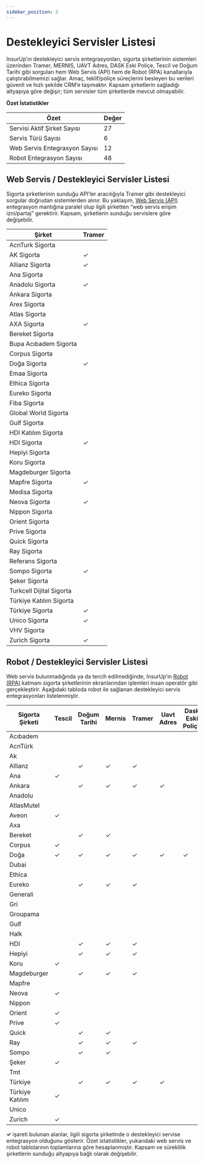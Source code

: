 ```yaml
---
sidebar_position: 3
---
```


# Destekleyici Servisler Listesi

InsurUp’ın destekleyici servis entegrasyonları, sigorta şirketlerinin sistemleri üzerinden Tramer, MERNIS, UAVT Adres, DASK Eski Poliçe, Tescil ve Doğum Tarihi gibi sorguları hem Web Servis (API) hem de Robot (RPA) kanallarıyla çalıştırabilmemizi sağlar. Amaç, teklif/poliçe süreçlerini besleyen bu verileri güvenli ve hızlı şekilde CRM’e taşımaktır. Kapsam şirketlerin sağladığı altyapıya göre değişir; tüm servisler tüm şirketlerde mevcut olmayabilir.

**Özet İstatistikler**

| Özet | Değer |
| ---- | ----- |
| Servisi Aktif Şirket Sayısı | 27 |
| Servis Türü Sayısı | 6 |
| Web Servis Entegrasyon Sayısı | 12 |
| Robot Entegrasyon Sayısı | 48 |

## Web Servis / Destekleyici Servisler Listesi
Sigorta şirketlerinin sunduğu API’ler aracılığıyla Tramer gibi destekleyici sorgular doğrudan sistemlerden alınır. Bu yaklaşım, [Web Servis (API)](./web-servis-listesi) entegrasyon mantığına paralel olup ilgili şirketten “web servis erişim izni/partaj” gerektirir. Kapsam, şirketlerin sunduğu servislere göre değişebilir.

| Şirket                   | Tramer |
| ------------------------ | ------ |
| AcnTurk Sigorta          |        |
| AK Sigorta               | ✓      |
| Allianz Sigorta          | ✓      |
| Ana Sigorta              |        |
| Anadolu Sigorta          | ✓      |
| Ankara Sigorta           |        |
| Arex Sigorta             |        |
| Atlas Sigorta            |        |
| AXA Sigorta              | ✓      |
| Bereket Sigorta          |        |
| Bupa Acıbadem Sigorta    |        |
| Corpus Sigorta           |        |
| Doğa Sigorta             | ✓      |
| Emaa Sigorta             |        |
| Ethica Sigorta           |        |
| Eureko Sigorta           |        |
| Fiba Sigorta             |        |
| Global World Sigorta     |        |
| Gulf Sigorta             |        |
| HDI Katılım Sigorta      |        |
| HDI Sigorta              | ✓      |
| Hepiyi Sigorta           |        |
| Koru Sigorta             |        |
| Magdeburger Sigorta      |        |
| Mapfre Sigorta           | ✓      |
| Medisa Sigorta           |        |
| Neova Sigorta            | ✓      |
| Nippon Sigorta           |        |
| Orient Sigorta           |        |
| Prive Sigorta            |        |
| Quick Sigorta            |        |
| Ray Sigorta              |        |
| Referans Sigorta         |        |
| Sompo Sigorta            | ✓      |
| Şeker Sigorta            |        |
| Turkcell Dijital Sigorta |        |
| Türkiye Katılım Sigorta  |        |
| Türkiye Sigorta          | ✓      |
| Unico Sigorta            | ✓      |
| VHV Sigorta              |        |
| Zurich Sigorta           | ✓      |

## Robot / Destekleyici Servisler Listesi
Web servis bulunmadığında ya da tercih edilmediğinde, InsurUp’ın [Robot (RPA)](./robot-urun-listesi) katmanı sigorta şirketlerinin ekranlarından işlemleri insan operatör gibi gerçekleştirir. Aşağıdaki tabloda robot ile sağlanan destekleyici servis entegrasyonları listelenmiştir.

| Sigorta Şirketi | Tescil | Doğum Tarihi | Mernis | Tramer | Uavt Adres | Dask Eski Poliçe |
| --------------- | ------ | ------------ | ------ | ------ | ---------- | ---------------- |
| Acıbadem        |        |              |        |        |            |                  |
| AcnTürk         |        |              |        |        |            |                  |
| Ak              |        |              |        |        |            |                  |
| Allianz         |        | ✓            | ✓      | ✓      |            |                  |
| Ana             | ✓      |              |        |        |            |                  |
| Ankara          |        | ✓            | ✓      | ✓      | ✓          |                  |
| Anadolu         |        |              |        |        |            |                  |
| AtlasMutel      |        |              |        |        |            |                  |
| Aveon           | ✓      |              |        |        |            |                  |
| Axa             |        |              |        |        |            |                  |
| Bereket         |        | ✓            | ✓      |        |            |                  |
| Corpus          | ✓      |              |        |        |            |                  |
| Doğa            | ✓      | ✓            | ✓      | ✓      | ✓          | ✓                |
| Dubai           |        |              |        |        |            |                  |
| Ethica          |        |              |        |        |            |                  |
| Eureko          |        | ✓            | ✓      | ✓      |            |                  |
| Generali        |        |              |        |        |            |                  |
| Gri             |        |              |        |        |            |                  |
| Groupama        |        |              |        |        |            |                  |
| Gulf            |        |              |        |        |            |                  |
| Halk            |        |              |        |        |            |                  |
| HDI             |        | ✓            | ✓      | ✓      |            |                  |
| Hepiyi          |        | ✓            | ✓      | ✓      |            |                  |
| Koru            | ✓      |              |        |        |            |                  |
| Magdeburger     |        | ✓            | ✓      | ✓      |            |                  |
| Mapfre          |        |              |        |        |            |                  |
| Neova           | ✓      |              |        |        |            |                  |
| Nippon          |        |              |        |        |            |                  |
| Orient          | ✓      |              |        |        |            |                  |
| Prive           | ✓      |              |        |        |            |                  |
| Quick           |        | ✓            | ✓      |        |            |                  |
| Ray             |        | ✓            | ✓      | ✓      |            |                  |
| Sompo           |        | ✓            | ✓      |        |            |                  |
| Şeker           | ✓      |              |        |        |            |                  |
| Tmt             |        |              |        |        |            |                  |
| Türkiye         |        | ✓            | ✓      | ✓      | ✓          |                  |
| Türkiye Katılım | ✓      |              |        |        |            |                  |
| Unico           |        |              |        |        |            |                  |
| Zurich          | ✓      |              |        |        |            |                  |

**✓** işareti bulunan alanlar, ilgili sigorta şirketinde o destekleyici servise entegrasyon olduğunu gösterir. Özet istatistikler, yukarıdaki web servis ve robot tablolarının toplamlarına göre hesaplanmıştır. Kapsam ve süreklilik şirketlerin sunduğu altyapıya bağlı olarak değişebilir.


